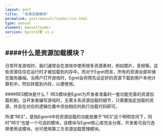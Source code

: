 ```yaml
---
layout: post
title:  "资源加载模块"
permalink: post/manual/loader/res.html
type: manual
element: manualloader
version: Egret引擎 v1.x
---
```


####什么是资源加载模块？
---

日常开发游戏时，我们通常会在游戏中使用很多资源素材，例如图片，音频等。这些资源往往在运行时才被加载到内存中。而对于Egret而言，所有的资源全部存储在服务器端。当用户打开游戏时，Egret会将预先设定好的资源下载到用户本地计算机中，然后转载到内存，以便使用。

####RES模块是什么？
RES模块是Egret为开发者准备的一套功能完善的资源加载机制。当开发者编写游戏时，无需关系资源加载的细节，只需要指定加载的资源，并且在对应的逻辑位置中添加相应的执行加载代码即可。

所谓“RES”，是指Egrent中将资源加载的功能放置于“RES”这个明明空间下，同时“RES”也是一个可选的模块，该模块与Egret核心库完全分离，开发者可自行选择使用该模块，也可使用第三方资源加载管理模块。
